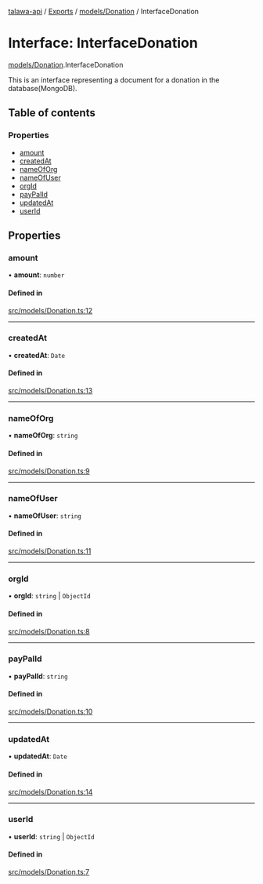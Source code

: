 [talawa-api](../README.md) / [Exports](../modules.md) / [models/Donation](../modules/models_Donation.md) / InterfaceDonation

# Interface: InterfaceDonation

[models/Donation](../modules/models_Donation.md).InterfaceDonation

This is an interface representing a document for a donation in the database(MongoDB).

## Table of contents

### Properties

- [amount](models_Donation.InterfaceDonation.md#amount)
- [createdAt](models_Donation.InterfaceDonation.md#createdat)
- [nameOfOrg](models_Donation.InterfaceDonation.md#nameoforg)
- [nameOfUser](models_Donation.InterfaceDonation.md#nameofuser)
- [orgId](models_Donation.InterfaceDonation.md#orgid)
- [payPalId](models_Donation.InterfaceDonation.md#paypalid)
- [updatedAt](models_Donation.InterfaceDonation.md#updatedat)
- [userId](models_Donation.InterfaceDonation.md#userid)

## Properties

### amount

• **amount**: `number`

#### Defined in

[src/models/Donation.ts:12](https://github.com/PalisadoesFoundation/talawa-api/blob/7fc03c3/src/models/Donation.ts#L12)

___

### createdAt

• **createdAt**: `Date`

#### Defined in

[src/models/Donation.ts:13](https://github.com/PalisadoesFoundation/talawa-api/blob/7fc03c3/src/models/Donation.ts#L13)

___

### nameOfOrg

• **nameOfOrg**: `string`

#### Defined in

[src/models/Donation.ts:9](https://github.com/PalisadoesFoundation/talawa-api/blob/7fc03c3/src/models/Donation.ts#L9)

___

### nameOfUser

• **nameOfUser**: `string`

#### Defined in

[src/models/Donation.ts:11](https://github.com/PalisadoesFoundation/talawa-api/blob/7fc03c3/src/models/Donation.ts#L11)

___

### orgId

• **orgId**: `string` \| `ObjectId`

#### Defined in

[src/models/Donation.ts:8](https://github.com/PalisadoesFoundation/talawa-api/blob/7fc03c3/src/models/Donation.ts#L8)

___

### payPalId

• **payPalId**: `string`

#### Defined in

[src/models/Donation.ts:10](https://github.com/PalisadoesFoundation/talawa-api/blob/7fc03c3/src/models/Donation.ts#L10)

___

### updatedAt

• **updatedAt**: `Date`

#### Defined in

[src/models/Donation.ts:14](https://github.com/PalisadoesFoundation/talawa-api/blob/7fc03c3/src/models/Donation.ts#L14)

___

### userId

• **userId**: `string` \| `ObjectId`

#### Defined in

[src/models/Donation.ts:7](https://github.com/PalisadoesFoundation/talawa-api/blob/7fc03c3/src/models/Donation.ts#L7)

